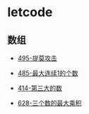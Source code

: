 # letcode
## 数组

- [495-提莫攻击](./src/495-提莫攻击.md)

- [485-最大连续1的个数](./src/485-最大连续1的个数.md)
- [414-第三大的数](./src/414-第三大的数.md)

- [628-三个数的最大乘积](./src/628-三个数的最大乘积)